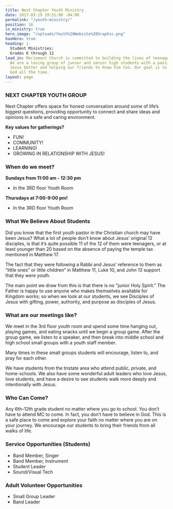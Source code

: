 ```yaml
---
title: Next Chapter Youth Ministry
date: 2017-03-19 19:51:00 -04:00
permalink: "/youth-ministry/"
position: 16
is_ministry: true
hero_image: "/uploads/Youth%20Website%20Graphic.png"
hasHero: true
heading: |-
  Student Ministries:
  Grades 6 through 12
lead_in: Mariemont Church is committed to building the lives of teenagers in Cincinnati.
  We are a loving group of junior and senior high students with a passion for knowing
  Jesus better and helping our friends to know him too. Our goal is to love and serve
  God all the time.
layout: page
---
```


### NEXT CHAPTER YOUTH GROUP
Next Chapter offers space for honest conversation around some of life’s biggest questions, providing opportunity to connect and share ideas and opinions in a safe and caring environment.

**Key values for gatherings?**
* FUN!
* COMMUNITY!
* LEARNING!
* GROWING IN RELATIONSHIP WITH JESUS!

### When do we meet?


**Sundays from 11:00 am - 12:30 pm**
* In the 3RD floor Youth Room




**Thursdays at 7:00-9:00 pm!**
* In the 3RD floor Youth Room





### What We Believe About Students

Did you know that the first youth pastor in the Christian church may have been Jesus? What a lot of people don’t know about Jesus’ original 12 disciples, is that it’s quite possible 11 of the 12 of them were teenagers, or at least younger than 20 based on the absence of paying the temple tax mentioned in Matthew 17. 

The fact that they were following a Rabbi and Jesus’ reference to them as “little ones” or little children” in Matthew 11, Luke 10, and John 13 support that they were youth.

The main point we draw from this is that there is no "junior Holy Spirit." The Father is happy to use anyone who makes themselves available for Kingdom works; so when we look at our students, we see Disciples of Jesus with gifting, power, authority, and purpose as disciples of Jesus.

### **What are our meetings like?**

We meet in the 3rd floor youth room and spend some time hanging out, playing games, and eating snacks until we begin a group game.  After the group game, we listen to a speaker, and then break into middle school and high school small groups with a youth staff member. 

Many times in these small groups students will encourage, listen to, and pray for each other.
 
We have students from the tristate area who attend public, private, and home-schools. We also have some wonderful adult leaders who love Jesus, love students, and have a desire to see students walk more deeply and intentionally with Jesus.

### **Who Can Come?**

Any 6th–12th grade student no matter where you go to school. You don’t have to attend MC to come. In fact, you don’t have to believe in God. This is a safe place to come and explore your faith no matter where you are on your journey. We encourage our students to bring their friends from all walks of life.

### **Service Opportunities (Students)**
* Band Member, Singer
* Band Member, Instrument
* Student Leader
* Sound/Visual Tech


### **Adult Volunteer Opportunities**
* Small Group Leader
* Band Leader
